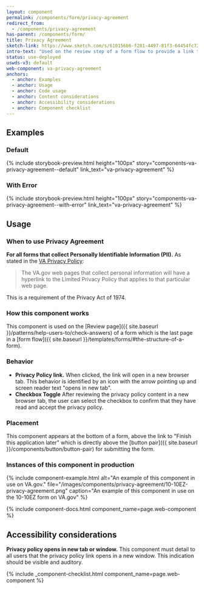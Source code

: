 ```yaml
---
layout: component
permalink: /components/form/privacy-agreement
redirect_from:
  - /components/privacy-agreement
has-parent: /components/form/
title: Privacy Agreement
sketch-link: https://www.sketch.com/s/610156b6-f281-4497-81f3-64454fc72156/a/l13oDA7
intro-text: "Used on the review step of a form flow to provide a link to the privacy policy content and provide a confirmation checkbox."
status: use-deployed
uswds-v3: default
web-component: va-privacy-agreement
anchors:
  - anchor: Examples
  - anchor: Usage
  - anchor: Code usage
  - anchor: Content considerations
  - anchor: Accessibility considerations
  - anchor: Component checklist
---
```


## Examples

### Default

{% include storybook-preview.html height="100px" story="components-va-privacy-agreement--default" link_text="va-privacy-agreement" %}

### With Error

{% include storybook-preview.html height="100px" story="components-va-privacy-agreement--with-error" link_text="va-privacy-agreement" %}

## Usage

### When to use Privacy Agreement

**For all forms that collect Personally Identifiable Information (PII).** As stated in the [VA Privacy Policy](https://www.va.gov/privacy-policy/):

>  The VA.gov web pages that collect personal information will have a hyperlink to the Limited Privacy Policy that applies to that particular web page.

This is a requirement of the Privacy Act of 1974.

### How this component works

This component is used on the [Review page]({{ site.baseurl }}/patterns/help-users-to/check-answers) of a form which is the last page in a [form flow]({{ site.baseurl }}/templates/forms/#the-structure-of-a-form).

### Behavior

* **Privacy Policy link.** When clicked, the link will open in a new browser tab. This behavior is identified by an icon with the arrow pointing up and screen reader text "opens in new tab".
* **Checkbox Toggle** After reviewing the privacy policy content in a new browser tab, the user can select the checkbox to confirm that they have read and accept the privacy policy.

### Placement

This component appears at the bottom of a form, above the link to "Finish this application later" which is directly above the [button pair]({{ site.baseurl }}/components/button/button-pair) for submitting the form.

### Instances of this component in production

{% include component-example.html alt="An example of this component in use on VA.gov." file="/images/components/privacy-agreement/10-10EZ-privacy-agreement.png" caption="An example of this component in use on the 10-10EZ form on VA.gov" %}


{% include component-docs.html component_name=page.web-component %}

## Accessibility considerations

**Privacy policy opens in new tab or window.** This component must detail to all users that the privacy policy link opens in a new window. This indication should be visible and auditory.

{% include _component-checklist.html component_name=page.web-component %}